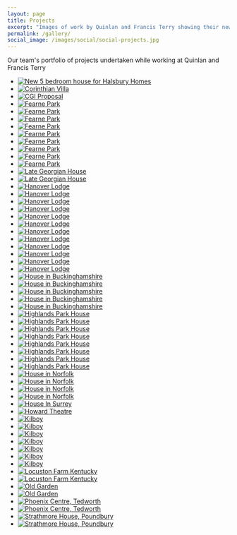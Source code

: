```yaml
---
layout: page
title: Projects
excerpt: "Images of work by Quinlan and Francis Terry showing their new-build classical Georgian style architecture and country houses"
permalink: /gallery/
social_image: /images/social/social-projects.jpg
---
```

<p>Our team's portfolio of projects undertaken while working at Quinlan and Francis Terry</p>

<ul class="list random">

<li class="third">
<a class="fancybox" rel="group" href="/images/projects/5-bedroom-house-for-halsbury-homes.jpg" title="New 5 bedroom house for Halsbury Homes">
<img class="lazy" src="/images/projects/thumbs/5-bedroom-house-for-halsbury-homes.jpg" alt="New 5 bedroom house for Halsbury Homes">
</a>
</li>

<li class="third">
<a class="fancybox" rel="group" href="/images/projects/corinthianvilla4.jpg" title="Corinthian Villa">
<img class="lazy" src="/images/projects/thumbs/corinthianvilla4.jpg" alt="Corinthian Villa">
</a>
</li>

<!--
<li class="third">
<a class="fancybox" rel="group" href="/images/projects/eastridgehousewiltshire1.jpg" title="CGI Proposal">
<img class="lazy" src="/images/projects/thumbs/eastridgehousewiltshire1.jpg" alt="Eastridge House, Wiltshire">
</a>
</li>
-->

<li class="third">
<a class="fancybox" rel="group" href="/images/projects/cgi-proposal.jpg" title="CGI Proposal">
<img class="lazy" src="/images/projects/thumbs/cgi-proposal.jpg" alt="CGI Proposal">
</a>
</li>

<li class="third">
<a class="fancybox" rel="group" href="/images/projects/fearnepark5.jpg" title="Ferne Park">
<img class="lazy" src="/images/projects/thumbs/fearnepark5.jpg" alt="Fearne Park">
</a>
</li>

<li class="third">
<a class="fancybox" rel="group" href="/images/projects/fearnepark6.jpg" title="Ferne Park">
<img class="lazy" src="/images/projects/thumbs/fearnepark6.jpg" alt="Fearne Park">
</a>
</li>

<li class="third">
<a class="fancybox" rel="group" href="/images/projects/fearnepark7.jpg" title="Ferne Park">
<img class="lazy" src="/images/projects/thumbs/fearnepark7.jpg" alt="Fearne Park">
</a>
</li>

<li class="third">
<a class="fancybox" rel="group" href="/images/projects/fearnepark8.jpg" title="Ferne Park">
<img class="lazy" src="/images/projects/thumbs/fearnepark8.jpg" alt="Fearne Park">
</a>
</li>

<li class="third">
<a class="fancybox" rel="group" href="/images/projects/fearnepark9.jpg" title="Ferne Park">
<img class="lazy" src="/images/projects/thumbs/fearnepark9.jpg" alt="Fearne Park">
</a>
</li>

<li class="third">
<a class="fancybox" rel="group" href="/images/projects/fearnepark10.jpg" title="Ferne Park">
<img class="lazy" src="/images/projects/thumbs/fearnepark10.jpg" alt="Fearne Park">
</a>
</li>

<li class="third">
<a class="fancybox" rel="group" href="/images/projects/fearnepark11.jpg" title="Ferne Park">
<img class="lazy" src="/images/projects/thumbs/fearnepark11.jpg" alt="Fearne Park">
</a>
</li>

<li class="third">
<a class="fancybox" rel="group" href="/images/projects/fearnepark12.jpg" title="Ferne Park">
<img class="lazy" src="/images/projects/thumbs/fearnepark12.jpg" alt="Fearne Park">
</a>
</li>

<li class="third">
<a class="fancybox" rel="group" href="/images/projects/fearnepark13.jpg" title="Ferne Park">
<img class="lazy" src="/images/projects/thumbs/fearnepark13.jpg" alt="Fearne Park">
</a>
</li>

<!--
<li class="third">
<a class="fancybox" rel="group" href="/images/projects/fearnepark14.jpg" title="Ferne Park">
<img class="lazy" src="/images/projects/thumbs/fearnepark14.jpg" alt="Fearne Park">
</a>
</li>
-->
<!--
<li class="third">
<a class="fancybox" rel="group" href="/images/projects/hamwood1.jpg" title="Late Georgian House">
<img class="lazy" src="/images/projects/thumbs/hamwood1.jpg" alt="Late Georgian House">
</a>
</li>
-->

<li class="third">
<a class="fancybox" rel="group" href="/images/projects/late-georgian-house-f.jpg" title="Late Georgian House">
<img class="lazy" src="/images/projects/thumbs/late-georgian-house-f.jpg" alt="Late Georgian House">
</a>
</li>

<li class="third">
<a class="fancybox" rel="group" href="/images/projects/late-georgian-house-r.jpg" title="Late Georgian House">
<img class="lazy" src="/images/projects/thumbs/late-georgian-house-r.jpg" alt="Late Georgian House">
</a>
</li>

<li class="third">
<a class="fancybox" rel="group" href="/images/projects/hanoverlodge1a.jpg" title="Hanover Lodge">
<img class="lazy" src="/images/projects/thumbs/hanoverlodge1a.jpg" alt="Hanover Lodge">
</a>
</li>

<li class="third">
<a class="fancybox" rel="group" href="/images/projects/hanoverlodge4.jpg" title="Hanover Lodge">
<img class="lazy" src="/images/projects/thumbs/hanoverlodge4.jpg" alt="Hanover Lodge">
</a>
</li>

<li class="third">
<a class="fancybox" rel="group" href="/images/projects/hanoverlodge5.jpg" title="Hanover Lodge">
<img class="lazy" src="/images/projects/thumbs/hanoverlodge5.jpg" alt="Hanover Lodge">
</a>
</li>

<li class="third">
<a class="fancybox" rel="group" href="/images/projects/hanoverlodge6.jpg" title="Hanover Lodge">
<img class="lazy" src="/images/projects/thumbs/hanoverlodge6.jpg" alt="Hanover Lodge">
</a>
</li>

<li class="third">
<a class="fancybox" rel="group" href="/images/projects/hanoverlodge7.jpg" title="Hanover Lodge">
<img class="lazy" src="/images/projects/thumbs/hanoverlodge7.jpg" alt="Hanover Lodge">
</a>
</li>

<li class="third">
<a class="fancybox" rel="group" href="/images/projects/hanoverlodge8.jpg" title="Hanover Lodge">
<img class="lazy" src="/images/projects/thumbs/hanoverlodge8.jpg" alt="Hanover Lodge">
</a>
</li>

<li class="third">
<a class="fancybox" rel="group" href="/images/projects/hanoverlodge9.jpg" title="Hanover Lodge">
<img class="lazy" src="/images/projects/thumbs/hanoverlodge9.jpg" alt="Hanover Lodge">
</a>
</li>

<li class="third">
<a class="fancybox" rel="group" href="/images/projects/hanoverlodge10.jpg" title="Hanover Lodge">
<img class="lazy" src="/images/projects/thumbs/hanoverlodge10.jpg" alt="Hanover Lodge">
</a>
</li>

<li class="third">
<a class="fancybox" rel="group" href="/images/projects/hanoverlodge11.jpg" title="Hanover Lodge">
<img class="lazy" src="/images/projects/thumbs/hanoverlodge11.jpg" alt="Hanover Lodge">
</a>
</li>

<!--
<li class="third">
<a class="fancybox" rel="group" href="/images/projects/hanoverlodge12.jpg" title="Hanover Lodge">
<img class="lazy" src="/images/projects/thumbs/hanoverlodge12.jpg" alt="Hanover Lodge">
</a>
</li>
-->

<li class="third">
<a class="fancybox" rel="group" href="/images/projects/hanoverlodge13.jpg" title="Hanover Lodge">
<img class="lazy" src="/images/projects/thumbs/hanoverlodge13.jpg" alt="Hanover Lodge">
</a>
</li>

<li class="third">
<a class="fancybox" rel="group" href="/images/projects/hanoverlodge14.jpg" title="Hanover Lodge">
<img class="lazy" src="/images/projects/thumbs/hanoverlodge14.jpg" alt="Hanover Lodge">
</a>
</li>

<li class="third">
<a class="fancybox" rel="group" href="/images/projects/hanoverlodge15.jpg" title="Hanover Lodge">
<img class="lazy" src="/images/projects/thumbs/hanoverlodge15.jpg" alt="Hanover Lodge">
</a>
</li>

<li class="third">
<a class="fancybox" rel="group" href="/images/projects/house-in-buckinghamshire-01.jpg" title="House in Buckinghamshire">
<img class="lazy" src="/images/projects/thumbs/house-in-buckinghamshire-01.jpg" alt="House in Buckinghamshire">
</a>
</li>

<li class="third">
<a class="fancybox" rel="group" href="/images/projects/house-in-buckinghamshire-02.jpg" title="House in Buckinghamshire">
<img class="lazy" src="/images/projects/thumbs/house-in-buckinghamshire-02.jpg" alt="House in Buckinghamshire">
</a>
</li>

<li class="third">
<a class="fancybox" rel="group" href="/images/projects/house-in-buckinghamshire-03.jpg" title="House in Buckinghamshire">
<img class="lazy" src="/images/projects/thumbs/house-in-buckinghamshire-03.jpg" alt="House in Buckinghamshire">
</a>
</li>

<li class="third">
<a class="fancybox" rel="group" href="/images/projects/house-in-buckinghamshire-04.jpg" title="House in Buckinghamshire">
<img class="lazy" src="/images/projects/thumbs/house-in-buckinghamshire-04.jpg" alt="House in Buckinghamshire">
</a>
</li>

<li class="third">
<a class="fancybox" rel="group" href="/images/projects/house-in-buckinghamshire-05.jpg" title="House in Buckinghamshire">
<img class="lazy" src="/images/projects/thumbs/house-in-buckinghamshire-05.jpg" alt="House in Buckinghamshire">
</a>
</li>

<li class="third">
<a class="fancybox" rel="group" href="/images/projects/highlandspark1.jpg" title="House in Dallas">
<img class="lazy" src="/images/projects/thumbs/highlandspark1.jpg" alt="Highlands Park House">
</a>
</li>

<!--
<li class="third">
<a class="fancybox" rel="group" href="/images/projects/highlandspark2.jpg" title="House in Dallas">
<img class="lazy" src="/images/projects/thumbs/highlandspark2.jpg" alt="Highlands Park House">
</a>
</li>
-->

<li class="third">
<a class="fancybox" rel="group" href="/images/projects/highlandspark3.jpg" title="House in Dallas">
<img class="lazy" src="/images/projects/thumbs/highlandspark3.jpg" alt="Highlands Park House">
</a>
</li>

<li class="third">
<a class="fancybox" rel="group" href="/images/projects/highlandspark4.jpg" title="House in Dallas">
<img class="lazy" src="/images/projects/thumbs/highlandspark4.jpg" alt="Highlands Park House">
</a>
</li>

<!--
<li class="third">
<a class="fancybox" rel="group" href="/images/projects/highlandspark5.jpg" title="House in Dallas">
<img class="lazy" src="/images/projects/thumbs/highlandspark5.jpg" alt="Highlands Park House">
</a>
</li>
-->
<!--
<li class="third">
<a class="fancybox" rel="group" href="/images/projects/highlandspark6.jpg" title="House in Dallas">
<img class="lazy" src="/images/projects/thumbs/highlandspark6.jpg" alt="Highlands Park House">
</a>
</li>
-->

<li class="third">
<a class="fancybox" rel="group" href="/images/projects/highlandspark7.jpg" title="House in Dallas">
<img class="lazy" src="/images/projects/thumbs/highlandspark7.jpg" alt="Highlands Park House">
</a>
</li>

<!--
<li class="third">
<a class="fancybox" rel="group" href="/images/projects/highlandspark8.jpg" title="House in Dallas">
<img class="lazy" src="/images/projects/thumbs/highlandspark8.jpg" alt="Highlands Park House">
</a>
</li>
-->

<li class="third">
<a class="fancybox" rel="group" href="/images/projects/highlandspark9.jpg" title="House in Dallas">
<img class="lazy" src="/images/projects/thumbs/highlandspark9.jpg" alt="Highlands Park House">
</a>
</li>

<!--
<li class="third">
<a class="fancybox" rel="group" href="/images/projects/highlandspark10.jpg" title="House in Dallas">
<img class="lazy" src="/images/projects/thumbs/highlandspark10.jpg" alt="Highlands Park House">
</a>
</li>
-->
<!--
<li class="third">
<a class="fancybox" rel="group" href="/images/projects/highlandspark11.jpg" title="House in Dallas">
<img class="lazy" src="/images/projects/thumbs/highlandspark11.jpg" alt="Highlands Park House">
</a>
</li>
-->
<!--
<li class="third">
<a class="fancybox" rel="group" href="/images/projects/highlandspark12.jpg" title="House in Dallas">
<img class="lazy" src="/images/projects/thumbs/highlandspark12.jpg" alt="Highlands Park House">
</a>
</li>
-->

<li class="third">
<a class="fancybox" rel="group" href="/images/projects/highlandspark13.jpg" title="House in Dallas">
<img class="lazy" src="/images/projects/thumbs/highlandspark13.jpg" alt="Highlands Park House">
</a>
</li>

<!--
<li class="third">
<a class="fancybox" rel="group" href="/images/projects/highlandspark14.jpg" title="House in Dallas">
<img class="lazy" src="/images/projects/thumbs/highlandspark14.jpg" alt="Highlands Park House">
</a>
</li>
-->

<li class="third">
<a class="fancybox" rel="group" href="/images/projects/highlandspark15.jpg" title="House in Dallas">
<img class="lazy" src="/images/projects/thumbs/highlandspark15.jpg" alt="Highlands Park House">
</a>
</li>

<li class="third">
<a class="fancybox" rel="group" href="/images/projects/highlandspark16.jpg" title="House in Dallas">
<img class="lazy" src="/images/projects/thumbs/highlandspark16.jpg" alt="Highlands Park House">
</a>
</li>

<li class="third">
<a class="fancybox" rel="group" href="/images/projects/house-in-norfolk-00.jpg" title="House in Norfolk">
<img class="lazy" src="/images/projects/thumbs/house-in-norfolk-00.jpg" alt="House in Norfolk">
</a>
</li>

<li class="third">
<a class="fancybox" rel="group" href="/images/projects/house-in-norfolk-01.jpg" title="House in Norfolk">
<img class="lazy" src="/images/projects/thumbs/house-in-norfolk-01.jpg" alt="House in Norfolk">
</a>
</li>

<li class="third">
<a class="fancybox" rel="group" href="/images/projects/house-in-norfolk-02.jpg" title="House in Norfolk">
<img class="lazy" src="/images/projects/thumbs/house-in-norfolk-02.jpg" alt="House in Norfolk">
</a>
</li>

<li class="third">
<a class="fancybox" rel="group" href="/images/projects/house-in-norfolk-03.jpg" title="House in Norfolk">
<img class="lazy" src="/images/projects/thumbs/house-in-norfolk-03.jpg" alt="House in Norfolk">
</a>
</li>

<li class="third">
<a class="fancybox" rel="group" href="/images/projects/house-in-surrey.jpg" title="House in Surrey">
<img class="lazy" src="/images/projects/thumbs/house-in-surrey.jpg" alt="House In Surrey">
</a>
</li>

<!--
<li class="third">
<a class="fancybox" rel="group" href="/images/projects/houseinsurrey1.jpg" title="House in Surrey">
<img class="lazy" src="/images/projects/thumbs/houseinsurrey1.jpg" alt="House In Surrey">
</a>
</li>

<li class="third">
<a class="fancybox" rel="group" href="/images/projects/howardbuilding1.jpg" title="Howard Building">
<img class="lazy" src="/images/projects/thumbs/howardbuilding1.jpg" alt="Howard Building">
</a>
</li>

<li class="third">
<a class="fancybox" rel="group" href="/images/projects/howardbuilding3.jpg" title="Howard Building">
<img class="lazy" src="/images/projects/thumbs/howardbuilding3.jpg" alt="Howard Building">
</a>
</li>

<li class="third">
<a class="fancybox" rel="group" href="/images/projects/howardbuilding4.jpg" title="Howard Building">
<img class="lazy" src="/images/projects/thumbs/howardbuilding4.jpg" alt="Howard Building">
</a>
</li>

<li class="third">
<a class="fancybox" rel="group" href="/images/projects/howardbuilding5.jpg" title="Howard Building">
<img class="lazy" src="/images/projects/thumbs/howardbuilding5.jpg" alt="Howard Building">
</a>
</li>
-->

<li class="third">
<a class="fancybox" rel="group" href="/images/projects/howardtheatre1.jpg" title="Howard Theatre">
<img class="lazy" src="/images/projects/thumbs/howardtheatre1.jpg" alt="Howard Theatre">
</a>
</li>

<!--
<li class="third">
<a class="fancybox" rel="group" href="/images/projects/kilboy8.jpg" title="House in Ireland">
<img class="lazy" src="/images/projects/thumbs/kilboy8.jpg" alt="Kilboy">
</a>
</li>
-->

<li class="third">
<a class="fancybox" rel="group" href="/images/projects/kilboy9.jpg" title="House in Ireland">
<img class="lazy" src="/images/projects/thumbs/kilboy9.jpg" alt="Kilboy">
</a>
</li>

<li class="third">
<a class="fancybox" rel="group" href="/images/projects/kilboy10.jpg" title="House in Ireland">
<img class="lazy" src="/images/projects/thumbs/kilboy10.jpg" alt="Kilboy">
</a>
</li>

<li class="third">
<a class="fancybox" rel="group" href="/images/projects/kilboy11.jpg" title="House in Ireland">
<img class="lazy" src="/images/projects/thumbs/kilboy11.jpg" alt="Kilboy">
</a>
</li>

<!--
<li class="third">
<a class="fancybox" rel="group" href="/images/projects/kilboy12.jpg" title="House in Ireland">
<img class="lazy" src="/images/projects/thumbs/kilboy12.jpg" alt="Kilboy">
</a>
</li>
-->
<!--
<li class="third">
<a class="fancybox" rel="group" href="/images/projects/kilboy13.jpg" title="House in Ireland">
<img class="lazy" src="/images/projects/thumbs/kilboy13.jpg" alt="Kilboy">
</a>
</li>
-->

<li class="third">
<a class="fancybox" rel="group" href="/images/projects/kilboy14.jpg" title="House in Ireland">
<img class="lazy" src="/images/projects/thumbs/kilboy14.jpg" alt="Kilboy">
</a>
</li>

<li class="third">
<a class="fancybox" rel="group" href="/images/projects/kilboy15.jpg" title="House in Ireland">
<img class="lazy" src="/images/projects/thumbs/kilboy15.jpg" alt="Kilboy">
</a>
</li>

<li class="third">
<a class="fancybox" rel="group" href="/images/projects/kilboy16.jpg" title="House in Ireland">
<img class="lazy" src="/images/projects/thumbs/kilboy16.jpg" alt="Kilboy">
</a>
</li>

<!--
<li class="third">
<a class="fancybox" rel="group" href="/images/projects/kilboy17.jpg" title="House in Ireland">
<img class="lazy" src="/images/projects/thumbs/kilboy17.jpg" alt="Kilboy">
</a>
</li>
-->
<!--
<li class="third">
<a class="fancybox" rel="group" href="/images/projects/kilboy18.jpg" title="House in Ireland">
<img class="lazy" src="/images/projects/thumbs/kilboy18.jpg" alt="Kilboy">
</a>
</li>
-->
<!--
<li class="third">
<a class="fancybox" rel="group" href="/images/projects/kilboy19.jpg" title="House in Ireland">
<img class="lazy" src="/images/projects/thumbs/kilboy19.jpg" alt="Kilboy">
</a>
</li>
-->

<li class="third">
<a class="fancybox" rel="group" href="/images/projects/kilboy20.jpg" title="House in Ireland">
<img class="lazy" src="/images/projects/thumbs/kilboy20.jpg" alt="Kilboy">
</a>
</li>

<!--
<li class="third">
<a class="fancybox" rel="group" href="/images/projects/locustonfarmkentucky1.jpg" title="Locuston Farm Kentucky">
<img class="lazy" src="/images/projects/thumbs/locustonfarmkentucky1.jpg" alt="Locuston Farm Kentucky">
</a>
</li>-->

<li class="third">
<a class="fancybox" rel="group" href="/images/projects/locuston-farm-kentucky-f.jpg" title="Locuston Farm Kentucky">
<img class="lazy" src="/images/projects/thumbs/locuston-farm-kentucky-f.jpg" alt="Locuston Farm Kentucky">
</a>
</li>

<li class="third">
<a class="fancybox" rel="group" href="/images/projects/locuston-farm-kentucky-r.jpg" title="Locuston Farm Kentucky">
<img class="lazy" src="/images/projects/thumbs/locuston-farm-kentucky-r.jpg" alt="Locuston Farm Kentucky">
</a>
</li>

<li class="third">
<a class="fancybox" rel="group" href="/images/projects/oldgarden6.jpg" title="House in Twickenham">
<img class="lazy" src="/images/projects/thumbs/oldgarden6.jpg" alt="Old Garden">
</a>
</li>

<!--
<li class="third">
<a class="fancybox" rel="group" href="/images/projects/oldgarden7.jpg" title="House in Twickenham">
<img class="lazy" src="/images/projects/thumbs/oldgarden7.jpg" alt="Old Garden">
</a>
</li>
-->
<!--
<li class="third">
<a class="fancybox" rel="group" href="/images/projects/oldgarden8.jpg" title="House in Twickenham">
<img class="lazy" src="/images/projects/thumbs/oldgarden8.jpg" alt="Old Garden">
</a>
</li>
-->

<li class="third">
<a class="fancybox" rel="group" href="/images/projects/oldgarden9.jpg" title="House in Twickenham">
<img class="lazy" src="/images/projects/thumbs/oldgarden9.jpg" alt="Old Garden">
</a>
</li>

<!--
<li class="third">
<a class="fancybox" rel="group" href="/images/projects/oldgarden10.jpg" title="House in Twickenham">
<img class="lazy" src="/images/projects/thumbs/oldgarden10.jpg" alt="Old Garden">
</a>
</li>

<li class="third">
<a class="fancybox" rel="group" href="/images/projects/oldgarden11.jpg" title="House in Twickenham">
<img class="lazy" src="/images/projects/thumbs/oldgarden11.jpg" alt="Old Garden">
</a>
</li>
-->

<li class="third">
<a class="fancybox" rel="group" href="/images/projects/phoenix-centre.jpg" title="Phoenix Centre, Tedworth">
<img class="lazy" src="/images/projects/thumbs/phoenix-centre.jpg" alt="Phoenix Centre, Tedworth">
</a>
</li>

<!--
<li class="third">
<a class="fancybox" rel="group" href="/images/projects/tedworth1.jpg" title="Phoenix Centre, Tedworth">
<img class="lazy" src="/images/projects/thumbs/tedworth1.jpg" alt="Phoenix Centre, Tedworth">
</a>
</li>


<li class="third">
<a class="fancybox" rel="group" href="/images/projects/tedworth2.jpg" title="Phoenix Centre, Tedworth">
<img class="lazy" src="/images/projects/thumbs/tedworth2.jpg" alt="Phoenix Centre, Tedworth">
</a>
</li>
-->

<li class="third">
<a class="fancybox" rel="group" href="/images/projects/tedworth3.jpg" title="Phoenix Centre, Tedworth">
<img class="lazy" src="/images/projects/thumbs/tedworth3.jpg" alt="Phoenix Centre, Tedworth">
</a>
</li>

<li class="third">
<a class="fancybox" rel="group" href="/images/projects/strathmore1.jpg" title="Strathmore House, Poundbury">
<img class="lazy" src="/images/projects/thumbs/strathmore1.jpg" alt="Strathmore House, Poundbury">
</a>
</li>

<li class="third">
<a class="fancybox" rel="group" href="/images/projects/strathmore2.jpg" title="Strathmore House, Poundbury">
<img class="lazy" src="/images/projects/thumbs/strathmore2.jpg" alt="Strathmore House, Poundbury">
</a>
</li>

</ul>